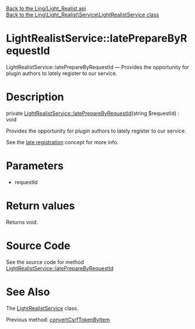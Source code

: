 [Back to the Ling/Light_Realist api](https://github.com/lingtalfi/Light_Realist/blob/master/doc/api/Ling/Light_Realist.md)<br>
[Back to the Ling\Light_Realist\Service\LightRealistService class](https://github.com/lingtalfi/Light_Realist/blob/master/doc/api/Ling/Light_Realist/Service/LightRealistService.md)


LightRealistService::latePrepareByRequestId
================



LightRealistService::latePrepareByRequestId — Provides the opportunity for plugin authors to lately register to our service.




Description
================


private [LightRealistService::latePrepareByRequestId](https://github.com/lingtalfi/Light_Realist/blob/master/doc/api/Ling/Light_Realist/Service/LightRealistService/latePrepareByRequestId.md)(string $requestId) : void




Provides the opportunity for plugin authors to lately register to our service.

See the [late registration](https://github.com/lingtalfi/Light/blob/master/personal/mydoc/pages/design/late-service-registration.md) concept for more info.




Parameters
================


- requestId

    


Return values
================

Returns void.








Source Code
===========
See the source code for method [LightRealistService::latePrepareByRequestId](https://github.com/lingtalfi/Light_Realist/blob/master/Service/LightRealistService.php#L1008-L1029)


See Also
================

The [LightRealistService](https://github.com/lingtalfi/Light_Realist/blob/master/doc/api/Ling/Light_Realist/Service/LightRealistService.md) class.

Previous method: [convertCsrfTokenByItem](https://github.com/lingtalfi/Light_Realist/blob/master/doc/api/Ling/Light_Realist/Service/LightRealistService/convertCsrfTokenByItem.md)<br>

